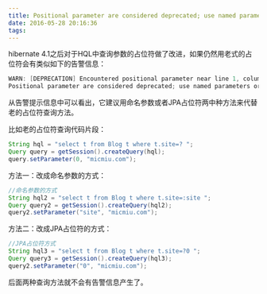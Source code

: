 ```yaml
---
title: Positional parameter are considered deprecated; use named parameters or JPA-style positional parameters instead.
date: 2016-05-28 20:16:36
tags:
---
```

hibernate 4.1之后对于HQL中查询参数的占位符做了改进，如果仍然用老式的占位符会有类似如下的告警信息：

```java
WARN: [DEPRECATION] Encountered positional parameter near line 1, column 54 in HQL:
Positional parameter are considered deprecated; use named parameters or JPA-style positional parameters instead.
```

从告警提示信息中可以看出，它建议用命名参数或者JPA占位符两中种方法来代替老的占位符查询方法。

比如老的占位符查询代码片段：
```java
String hql = "select t from Blog t where t.site=? ";
Query query = getSession().createQuery(hql);
query.setParameter(0, "micmiu.com");
```

方法一：改成命名参数的方式：

```java
//命名参数的方式
String hql2 = "select t from Blog t where t.site=:site ";
Query query2 = getSession().createQuery(hql2);
query2.setParameter("site", "micmiu.com");
```

方法二：改成JPA占位符的方式：

```java
//JPA占位符方式
String hql3 = "select t from Blog t where t.site=?0 ";
Query query3 = getSession().createQuery(hql3);
query2.setParameter("0", "micmiu.com");
```

后面两种查询方法就不会有告警信息产生了。